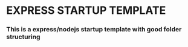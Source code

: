 # EXPRESS STARTUP TEMPLATE
### This is a express/nodejs startup template with good folder structuring
